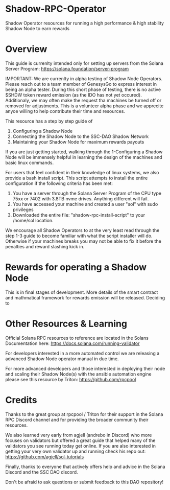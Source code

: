 # Shadow-RPC-Operator
Shadow Operator resources for running a high performance &amp; high stability Shadow Node to earn rewards
# Overview

This guide is currenlty intended only for setting up servers from the Solana Server Program: https://solana.foundation/server-program

IMPORTANT: We are currenlty in alpha testing of Shadow Node Operators. Please reach out to a team member of GenesysGo to express interest in being an alpha tester. During this short phase of testing, there is no active $SHDW token reward emission (as the IDO has not yet occured). Additionaly, we may often make the request tha machines be turned off or removed for adjustments. This is a volunteer alpha phase and we apprecite anyoe willing to help contribute their time and resources. 

This resource has a step by step guide of
1) Configuring a Shadow Node
2) Connecting the Shadow Node to the SSC-DAO Shadow Network
3) Maintaining your Shadow Node for maximum rewards payouts

If you are just getting started, walking through the 1-Configuring a Shadow Node will be immensely helpful in learning the design of the machines and basic linux commands.

For users that feel confident in their knowledge of linux systems, we also provide a bash install script. This script attempts to install the entire configuration if the following criteria has been met:
1) You have a server through the Solana Server Program of the CPU type 75xx or 7402 with 3.8TB nvme drives. Anything different will fail.
2) You have accessed your machine and created a user "sol" with sudo privileges 
3) Downloaded the entire file: "shadow-rpc-install-script" to your /home/sol location.

We encourage all Shadow Operators to at the very least read through the step 1-3 guide to become familiar with what the script installer will do. Otherwise if your machines breaks you may not be able to fix it before the penalties and reward slashing kick in.

# Rewards for operating a Shadow Node

This is in final stages of development. More details of the smart contract and mathmatical framework for rewards emission will be released. Deciding to 

# Other Resources & Learning
Official Solana RPC resources to reference are located in the Solans Documentation here: https://docs.solana.com/running-validator

For developers interested in a more automated control we are releasing a advanced Shadow Node operator manual in due time.

For more advanced developers and those interested in deploying their node and scaling their Shadow Node(s) with the ansible automation engine please see this resource by Triton: https://github.com/rpcpool


# Credits
Thanks to the great group at rpcpool / Triton for their support in the Solana RPC Discord channel and for providing the broader community their resources. 

We also learned very early from agjell (andrebo in Discord) who more focuses on validators but offered a great guide that helped many of the validators you see running today get online. If you are also interested in getting your very own validator up and running check his repo out: https://github.com/agjell/sol-tutorials

Finally, thanks to everyone that actively offers help and advice in the Solana Discord and the SSC DAO discord. 

Don't be afraid to ask questions or submit feedback to this DAO repository!